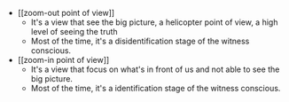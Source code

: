 - [[zoom-out point of view]]
    - It's a view that see the big picture, a helicopter point of view, a high level of seeing the truth
    - Most of the time, it's a disidentification stage of the witness conscious.
- [[zoom-in point of view]]
    - It's a view that focus on what's in front of us and not able to see the big picture.
    - Most of the time, it's a identification stage of the witness conscious.
